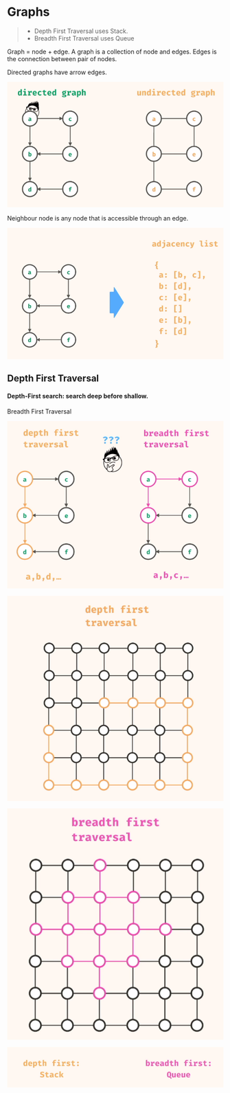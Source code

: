 # Graphs

>- Depth First Traversal uses Stack.
>- Breadth First Traversal uses Queue

Graph = node + edge.
A graph is a collection of node and edges.
Edges is the connection between pair of nodes.

Directed graphs have arrow edges.

![](images/2022-12-01-09-05-00.png)

Neighbour node is any node that is accessible through an edge.

![](images/2022-12-01-09-07-26.png)


## Depth First Traversal

#### Depth-First search: search deep before shallow.

Breadth First Traversal

![](images/2022-12-01-09-11-43.png)


![](images/2022-12-01-09-16-41.png)

![](images/2022-12-01-09-17-10.png)

![img.png](img.png)
